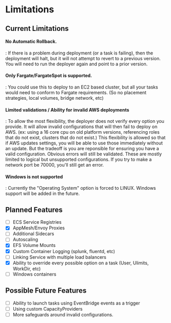 # Limitations

## Current Limitations

#### No Automatic Rollback.

:    If there is a problem during deployment (or a task is failing), then the deployment will halt, but it will not attempt to revert to a previous version. You will need to run the deployer again and point to a prior version.

#### Only Fargate/FargateSpot is supported.

:   You could use this to deploy to an EC2 based cluster, but all your tasks would need to conform to Fargate requirements. (So no placement strategies, local volumes, bridge network, etc)

#### Limited validations / Ability for invalid AWS deployments

:    To allow the most flexibility, the deployer does not verify every option you provide. It will allow invalid configurations that will then fail to deploy on AWS. (ex: using a 16 core cpu on old platform versions, referencing roles that do not exist, clusters that do not exist.) This flexibility is allowed so that if AWS updates settings, you will be able to use those immediately without an update. But the tradeoff is you are reponsible for ensuring you have a valid configuration. Obvious errors will still be validated. These are mostly limited to logical but unsupported configurations. If you try to make a network port be 70000, you'll still get an error.

#### Windows is not supported

:    Currently the "Operating System" option is forced to LINUX. Windows support will be added in the future.

## Planned Features
* [ ] ECS Service Registries
* [x] AppMesh/Envoy Proxies
* [ ] Additional Sidecars
* [ ] Autoscaling 
* [x] EFS Volume Mounts
* [x] Custom Container Logging (splunk, fluentd, etc)
* [ ] Linking Service with multiple load balancers
* [x] Ability to override every possible option on a task (User, Ulimits, WorkDir, etc)
* [ ] Windows containers

## Possible Future Features
* [ ] Ability to launch tasks using EventBridge events as a trigger
* [ ] Using custom CapacityProviders
* [ ] More safeguards around invalid configurations.